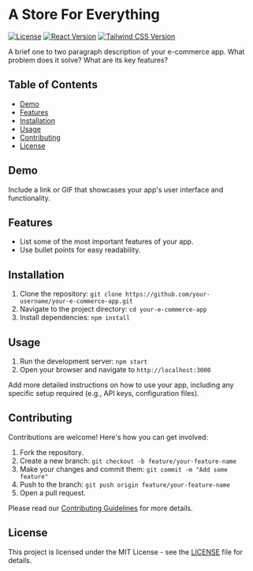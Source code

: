 # A Store For Everything

[![License](https://img.shields.io/badge/license-MIT-blue.svg)](LICENSE)
[![React Version](https://img.shields.io/badge/React-%5E16.0.0-blue)](https://reactjs.org/)
[![Tailwind CSS Version](https://img.shields.io/badge/Tailwind%20CSS-%5E2.0.0-blue)](https://tailwindcss.com/)

A brief one to two paragraph description of your e-commerce app. What problem does it solve? What are its key features?

## Table of Contents
- [Demo](#demo)
- [Features](#features)
- [Installation](#installation)
- [Usage](#usage)
- [Contributing](#contributing)
- [License](#license)

## Demo

Include a link or GIF that showcases your app's user interface and functionality.

## Features

- List some of the most important features of your app.
- Use bullet points for easy readability.

## Installation

1. Clone the repository: `git clone https://github.com/your-username/your-e-commerce-app.git`
2. Navigate to the project directory: `cd your-e-commerce-app`
3. Install dependencies: `npm install`

## Usage

1. Run the development server: `npm start`
2. Open your browser and navigate to `http://localhost:3000`

Add more detailed instructions on how to use your app, including any specific setup required (e.g., API keys, configuration files).

## Contributing

Contributions are welcome! Here's how you can get involved:

1. Fork the repository.
2. Create a new branch: `git checkout -b feature/your-feature-name`
3. Make your changes and commit them: `git commit -m "Add some feature"`
4. Push to the branch: `git push origin feature/your-feature-name`
5. Open a pull request.

Please read our [Contributing Guidelines](CONTRIBUTING.md) for more details.

## License

This project is licensed under the MIT License - see the [LICENSE](LICENSE) file for details.

